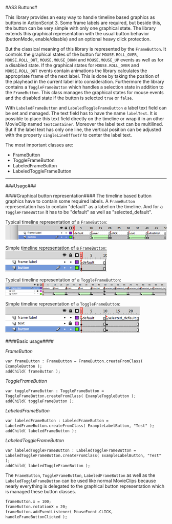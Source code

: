 #AS3 Buttons#

   

This library provides an easy way to handle timeline based graphics as buttons in ActionScript 3. 
Some frame labels are required, but beside this, the button can be very simple with only one graphical state. The library extends this graphical representation with the usual button behavior (buttonMode, enable/disable) and an optional heavy click protection.

But the classical meaning of this library is represented by the `FrameButton`. It controls the graphical states of the button for `MOUSE.ROLL_OVER`, `MOUSE.ROLL_OUT`, `MOUSE.MOUSE_DOWN` and `MOUSE.MOUSE_UP` events as well as for a disabled state. If the graphical states for `MOUSE.ROLL_OVER` and `MOUSE.ROLL_OUT` events contain animations the library calculates the appropriate frame of the next label. This is done by taking the position of the playhead in the current label into consideration.
Furthermore the library contains a `ToggleFrameButton` which handles a selection state in addition to the `FrameButton`. This class manages the graphical states for mouse events and the disabled state if the button is selected `true` or `false`.

With `LabeledFrameButton` and `LabeledToggleFrameButton` a label text field can be set and managed. The text field has to have the name `labelText`. It is possible to place this text field directly on the timeline or wrap it in an other MovieClip named `textContainer`.
Moreover the label text can be multilined. But if the label text has only one line, the vertical position can be adjusted with the property `singleLineOffsetY` to center the label text.

The most important classes are:

- FrameButton
- ToggleFrameButton
- LabeledFrameButton
- LabeledToggleFrameButton


---   
   
###Usage###


####Graphical button representation####
The timeline based button graphics have to contain some required labels. A `FrameButton` representation has to contain "default" as a label on the timeline. And for a `ToggleFrameButton` it has to be "default" as well as "selected_default". 
   
Typical timeline representation of a `FrameButton`:   
![Typical timeline representation of a FrameButton](https://github.com/StephanPartzsch/as3-buttons/blob/master/example/asset_example/graphic/typical_frame_button.png?raw=true  "Typical timeline representation of a FrameButton")
   
Simple timeline representation of a `FrameButton`:  
![Simple timeline representation of a FrameButton](https://github.com/StephanPartzsch/as3-buttons/blob/master/example/asset_example/graphic/simple_frame_button.png?raw=true  "Simple timeline representation of a FrameButton")
   
Typical timeline representation of a `ToggleFrameButton`:  
![Typical timeline representation of a ToggleFrameButton](https://github.com/StephanPartzsch/as3-buttons/blob/master/example/asset_example/graphic/typical_toggle_frame_button.png?raw=true  "Typical timeline representation of a ToggleFrameButton")
   
Simple timeline representation of a `ToggleFrameButton`:  
![Simple timeline representation of a ToggleFrameButton](https://github.com/StephanPartzsch/as3-buttons/blob/master/example/asset_example/graphic/simple_toggle_frame_button.png?raw=true  "Simple timeline representation of a ToggleFrameButton")
   


####Basic usage####

*FrameButton*

	var frameButton : FrameButton = FrameButton.createFromClass( ExampleButton );
	addChild( frameButton );
   
*ToggleFrameButton*

	var toggleFrameButton : ToggleFrameButton = ToggleFrameButton.createFromClass( ExampleToggleButton );
	addChild( toggleFrameButton );

*LabeledFrameButton*

	var labeledFrameButton : LabeledFrameButton = LabeledFrameButton.createFromClass( ExampleLabelButton, "Test" );
	addChild( labeledFrameButton );
   
*LabeledToggleFrameButton*

	var labeledToggleFrameButton : LabeledToggleFrameButton = LabeledToggleFrameButton.createFromClass( ExampleLabelButton, "Test" );
	addChild( labeledToggleFrameButton );

   
The `FrameButton`, `ToggleFrameButton`, `LabeledFrameButton` as well as the `LabeledToggleFrameButton` can be used like normal MovieClips because nearly everything is delegated to the graphical button representation which is managed these button classes.

	frameButton.x = 100;
	frameButton.rotationX = 20;
	frameButton.addEventListener( MouseEvent.CLICK, handleFrameButtonClicked );
	